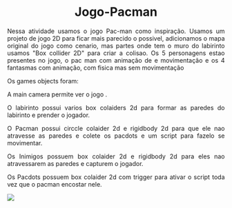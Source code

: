 <h1 align="center"> Jogo-Pacman </h1>
 
<p Align="justify">Nessa atividade usamos o jogo Pac-man como inspiração. Usamos um projeto de jogo 2D para ficar mais parecido o possivel, adicionamos o mapa original do jogo como cenario, mas partes onde tem o muro do labirinto usamos "Box collider 2D" para criar a colisao. Os 5 personagens estao presentes no jogo, o pac man com animação de e movimentação e os 4 fantasmas com animação, com fisica mas sem movimentação </p>
<p Align="justify">Os games objects foram: </p>
<p Align="justify">A main camera permite ver o jogo .</p>
<p Align="justify">O labirinto possui varios box colaiders 2d para formar as paredes do labirinto e prender o jogador.</p>
<p Align="justify">O Pacman possui circcle colaider 2d e rigidbody 2d para que ele nao atravesse as paredes e colete os pacdots e um script para fazelo se movimentar.</p>
<p Align="justify">Os Inimigos possuem box colaider 2d e rigidbody 2d para eles nao atravessarem as paredes e capturem o jogador.</p>
<p Align="justify">Os Pacdots possuem box colaider 2d com trigger para ativar o script toda vez que o pacman encostar nele.</p>


 
<img align="center" src="img/foto.jpg">
